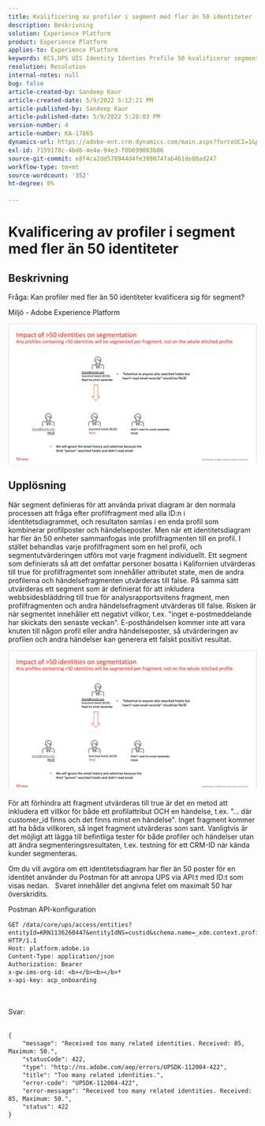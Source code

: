 ```yaml
---
title: Kvalificering av profiler i segment med fler än 50 identiteter
description: Beskrivning
solution: Experience Platform
product: Experience Platform
applies-to: Experience Platform
keywords: KCS,UPS UIS Identity Identies Profile 50 kvalificerar segment
resolution: Resolution
internal-notes: null
bug: false
article-created-by: Sandeep Kaur
article-created-date: 5/9/2022 5:12:21 PM
article-published-by: Sandeep Kaur
article-published-date: 5/9/2022 5:28:03 PM
version-number: 4
article-number: KA-17865
dynamics-url: https://adobe-ent.crm.dynamics.com/main.aspx?forceUCI=1&pagetype=entityrecord&etn=knowledgearticle&id=28d49c2a-bbcf-ec11-a7b5-00224809c27a
exl-id: 7159178c-4bd6-4e4a-94e3-f0b699003b86
source-git-commit: e8f4ca2dd578944d4fe399074fab461de88ad247
workflow-type: tm+mt
source-wordcount: '352'
ht-degree: 0%

---
```


# Kvalificering av profiler i segment med fler än 50 identiteter

## Beskrivning


Fråga: Kan profiler med fler än 50 identiteter kvalificera sig för segment?

Miljö - Adobe Experience Platform



![](assets/___2ed49c2a-bbcf-ec11-a7b5-00224809c27a___.png)






## Upplösning


När segment definieras för att använda privat diagram är den normala processen att fråga efter profilfragment med alla ID:n i identitetsdiagrammet, och resultaten samlas i en enda profil som kombinerar profilposter och händelseposter. Men när ett identitetsdiagram har fler än 50 enheter sammanfogas inte profilfragmenten till en profil. I stället behandlas varje profilfragment som en hel profil, och segmentutvärderingen utförs mot varje fragment individuellt. Ett segment som definierats så att det omfattar personer bosatta i Kalifornien utvärderas till true för profilfragmentet som innehåller attributet state, men de andra profilerna och händelsefragmenten utvärderas till false. På samma sätt utvärderas ett segment som är definierat för att inkludera webbsidesbläddring till true för analysrapportsvitens fragment, men profilfragmenten och andra händelsefragment utvärderas till false. Risken är när segmentet innehåller ett negativt villkor, t.ex. &quot;inget e-postmeddelande har skickats den senaste veckan&quot;. E-posthändelsen kommer inte att vara knuten till någon profil eller andra händelseposter, så utvärderingen av profilen och andra händelser kan generera ett falskt positivt resultat.

![](assets/6d02b7b2-cf7f-ec11-8d21-0022480aa950.png)

För att förhindra att fragment utvärderas till true är det en metod att inkludera ett villkor för både ett profilattribut OCH en händelse, t.ex. &quot;... där customer_id finns och det finns minst en händelse&quot;. Inget fragment kommer att ha båda villkoren, så inget fragment utvärderas som sant. Vanligtvis är det möjligt att lägga till befintliga tester för både profiler och händelser utan att ändra segmenteringsresultaten, t.ex. testning för ett CRM-ID när kända kunder segmenteras.

Om du vill avgöra om ett identitetsdiagram har fler än 50 poster för en identitet använder du Postman för att anropa UPS via API:t med ID:t som visas nedan.   Svaret innehåller det angivna felet om maximalt 50 har överskridits.

Postman API-konfiguration


```
GET /data/core/ups/access/entities?entityId=KRN1136260447&entityIdNS=custid&schema.name=_xdm.context.profile HTTP/1.1
Host: platform.adobe.io
Content-Type: application/json
Authorization: Bearer 
x-gw-ims-org-id: <b></b><b></b>*
x-api-key: acp_onboarding
```

<br><br>Svar:<br><br>

```
{
    "message": "Received too many related identities. Received: 85, Maximum: 50.",
    "statusCode": 422,
    "type": "http://ns.adobe.com/aep/errors/UPSDK-112004-422",
    "title": "Too many related identities.",
    "error-code": "UPSDK-112004-422",
    "error-message": "Received too many related identities. Received: 85, Maximum: 50.",
    "status": 422
}
```

